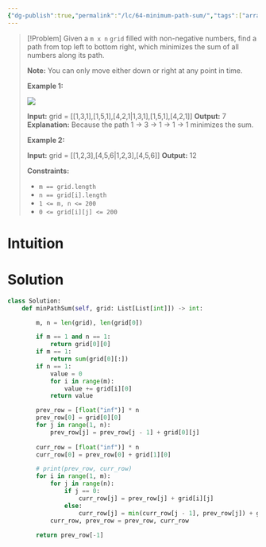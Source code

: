 ```yaml
---
{"dg-publish":true,"permalink":"/lc/64-minimum-path-sum/","tags":["array","dp","matrix"]}
---
```


> [!Problem]
> Given a `m x n` `grid` filled with non-negative numbers, find a path from top left to bottom right, which minimizes the sum of all numbers along its path.
> 
> **Note:** You can only move either down or right at any point in time.
> 
> **Example 1:**
> 
> ![](https://assets.leetcode.com/uploads/2020/11/05/minpath.jpg)
> 
> **Input:** grid = [[1,3,1],[1,5,1],[4,2,1\|1,3,1],[1,5,1],[4,2,1]]
> **Output:** 7
> **Explanation:** Because the path 1 → 3 → 1 → 1 → 1 minimizes the sum.
> 
> **Example 2:**
> 
> **Input:** grid = [[1,2,3],[4,5,6\|1,2,3],[4,5,6]]
> **Output:** 12
> 
> **Constraints:**
> 
> - `m == grid.length`
> - `n == grid[i].length`
> - `1 <= m, n <= 200`
> - `0 <= grid[i][j] <= 200`

# Intuition

# Solution
```python
class Solution:
    def minPathSum(self, grid: List[List[int]]) -> int:

        m, n = len(grid), len(grid[0])

        if m == 1 and n == 1:
            return grid[0][0]
        if m == 1:
            return sum(grid[0][:])
        if n == 1:
            value = 0
            for i in range(m):
                value += grid[i][0]
            return value

        prev_row = [float("inf")] * n
        prev_row[0] = grid[0][0]
        for j in range(1, n):
            prev_row[j] = prev_row[j - 1] + grid[0][j]
        
        curr_row = [float("inf")] * n
        curr_row[0] = prev_row[0] + grid[1][0]

        # print(prev_row, curr_row)
        for i in range(1, m):
            for j in range(n):
                if j == 0:
                    curr_row[j] = prev_row[j] + grid[i][j]
                else:
                    curr_row[j] = min(curr_row[j - 1], prev_row[j]) + grid[i][j]
            curr_row, prev_row = prev_row, curr_row
        
        return prev_row[-1]
```